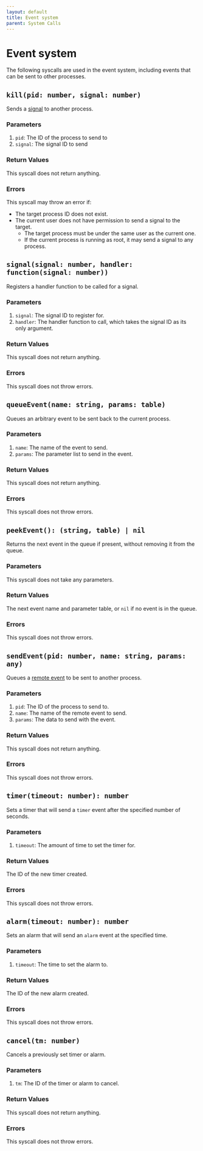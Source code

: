 ```yaml
---
layout: default
title: Event system
parent: System Calls
---
```


# Event system
The following syscalls are used in the event system, including events that can be sent to other processes.

## `kill(pid: number, signal: number)`
Sends a [signal](/docs/events.html#signals) to another process.

### Parameters
1. `pid`: The ID of the process to send to
2. `signal`: The signal ID to send

### Return Values
This syscall does not return anything.

### Errors
This syscall may throw an error if:
* The target process ID does not exist.
* The current user does not have permission to send a signal to the target.
  * The target process must be under the same user as the current one.
  * If the current process is running as root, it may send a signal to any process.

## `signal(signal: number, handler: function(signal: number))`
Registers a handler function to be called for a signal.

### Parameters
1. `signal`: The signal ID to register for.
2. `handler`: The handler function to call, which takes the signal ID as its only argument.

### Return Values
This syscall does not return anything.

### Errors
This syscall does not throw errors.

## `queueEvent(name: string, params: table)`
Queues an arbitrary event to be sent back to the current process.

### Parameters
1. `name`: The name of the event to send.
2. `params`: The parameter list to send in the event.

### Return Values
This syscall does not return anything.

### Errors
This syscall does not throw errors.

## `peekEvent(): (string, table) | nil`
Returns the next event in the queue if present, without removing it from the queue.

### Parameters
This syscall does not take any parameters.

### Return Values
The next event name and parameter table, or `nil` if no event is in the queue.

### Errors
This syscall does not throw errors.

## `sendEvent(pid: number, name: string, params: any)`
Queues a [remote event](/docs/events.html#remote-events) to be sent to another process.

### Parameters
1. `pid`: The ID of the process to send to.
2. `name`: The name of the remote event to send.
3. `params`: The data to send with the event.

### Return Values
This syscall does not return anything.

### Errors
This syscall does not throw errors.

## `timer(timeout: number): number`
Sets a timer that will send a `timer` event after the specified number of seconds.

### Parameters
1. `timeout`: The amount of time to set the timer for.

### Return Values
The ID of the new timer created.

### Errors
This syscall does not throw errors.

## `alarm(timeout: number): number`
Sets an alarm that will send an `alarm` event at the specified time.

### Parameters
1. `timeout`: The time to set the alarm to.

### Return Values
The ID of the new alarm created.

### Errors
This syscall does not throw errors.

## `cancel(tm: number)`
Cancels a previously set timer or alarm.

### Parameters
1. `tm`: The ID of the timer or alarm to cancel.

### Return Values
This syscall does not return anything.

### Errors
This syscall does not throw errors.